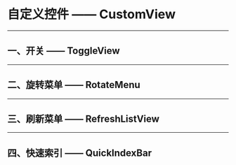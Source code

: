 # 自定义控件 —— CustomView 
--------
## 一、开关 —— ToggleView
--------
## 二、旋转菜单 —— RotateMenu
--------
## 三、刷新菜单 —— RefreshListView
--------
## 四、快速索引 —— QuickIndexBar




